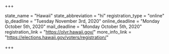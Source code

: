 +++

state_name = "Hawaii"
state_abbreviation = "hi"
registration_type = "online"
ip_deadline = "Tuesday November 3rd, 2020"
online_deadline = "Monday October 5th, 2020"
mail_deadline = "Monday October 5th, 2020"
registration_link = "https://olvr.hawaii.gov/"
more_info_link = "https://elections.hawaii.gov/voters/registration/"

+++
